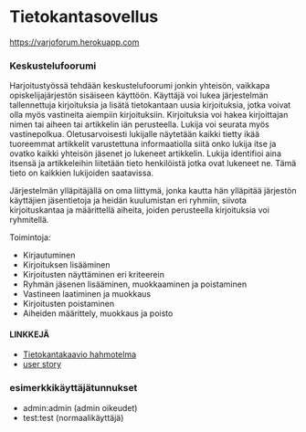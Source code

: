# Tietokantasovellus

<https://varjoforum.herokuapp.com>

### Keskustelufoorumi


Harjoitustyössä tehdään keskustelufoorumi jonkin yhteisön, vaikkapa opiskelijajärjestön sisäiseen käyttöön. Käyttäjä voi lukea järjestelmän tallennettuja kirjoituksia ja lisätä tietokantaan uusia kirjoituksia, jotka voivat olla myös vastineita aiempiin kirjoituksiin. Kirjoituksia voi hakea kirjoittajan nimen tai aiheen tai artikkelin iän perusteella. Lukija voi seurata myös vastinepolkua. Oletusarvoisesti lukijalle näytetään kaikki tietty ikää tuoreemmat artikkelit varustettuna informaatiolla siitä onko lukija itse ja ovatko kaikki yhteisön jäsenet jo lukeneet artikkelin. Lukija identifioi aina itsensä ja artikkeleihin liitetään tieto henkilöistä jotka ovat lukeneet ne. Tämä tieto on kaikkien lukijoiden saatavissa.

Järjestelmän ylläpitäjällä on oma liittymä, jonka kautta hän ylläpitää järjestön käyttäjien jäsentietoja ja heidän kuulumistan eri ryhmiin, siivota kirjoituskantaa ja määrittellä aiheita, joiden perusteella kirjoituksia voi ryhmitellä.

Toimintoja:

* Kirjautuminen
* Kirjoituksen lisääminen
* Kirjoitusten näyttäminen eri kriteerein
* Ryhmän jäsenen lisääminen, muokkaaminen ja poistaminen
* Vastineen laatiminen ja muokkaus
* Kirjoitusten poistaminen
* Aiheiden määrittely, muokkaus ja poisto

#### LINKKEJÄ

* [Tietokantakaavio hahmotelma](https://github.com/Hiipivahalko/Tietokantasovellus/blob/master/documentation/otm-Tietokanta_hahmotelma_1.jpg)
* [user story](https://github.com/Hiipivahalko/Tietokantasovellus/blob/master/documentation/userStory.txt)


### esimerkkikäyttäjätunnukset

* admin:admin (admin oikeudet)
* test:test (normaalikäyttäjä)
